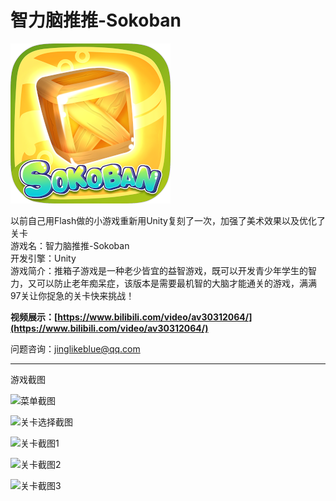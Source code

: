 # 智力脑推推-Sokoban

![](logo.png)   

以前自己用Flash做的小游戏重新用Unity复刻了一次，加强了美术效果以及优化了关卡    
游戏名：智力脑推推-Sokoban  
开发引擎：Unity  
游戏简介：推箱子游戏是一种老少皆宜的益智游戏，既可以开发青少年学生的智力，又可以防止老年痴呆症，该版本是需要最机智的大脑才能通关的游戏，满满97关让你捉急的关卡快来挑战！  

 **视频展示：[https://www.bilibili.com/video/av30312064/](https://www.bilibili.com/video/av30312064/)**  

问题咨询：jinglikeblue@qq.com

---

游戏截图    
    
![菜单截图](https://upload-images.jianshu.io/upload_images/9825434-d537d87aae0e4da2.jpg?imageMogr2/auto-orient/strip%7CimageView2/2/w/1240)

![关卡选择截图](https://upload-images.jianshu.io/upload_images/9825434-5c200c84a9624d49.jpg?imageMogr2/auto-orient/strip%7CimageView2/2/w/1240)

![关卡截图1](https://upload-images.jianshu.io/upload_images/9825434-9150250d0180a0b0.jpg?imageMogr2/auto-orient/strip%7CimageView2/2/w/1240)

![关卡截图2](https://upload-images.jianshu.io/upload_images/9825434-83baaf667b860278.jpg?imageMogr2/auto-orient/strip%7CimageView2/2/w/1240)

![关卡截图3](https://upload-images.jianshu.io/upload_images/9825434-5a0305d58c24a697.jpg?imageMogr2/auto-orient/strip%7CimageView2/2/w/1240)


